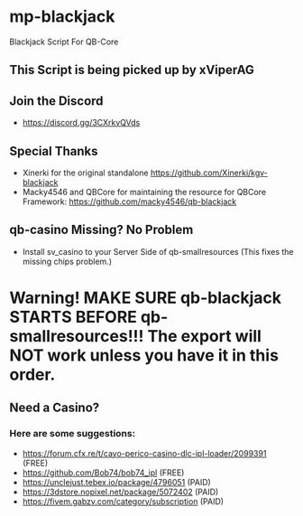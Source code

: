 # mp-blackjack
Blackjack Script For QB-Core

## This Script is being picked up by xViperAG

## Join the Discord

* https://discord.gg/3CXrkvQVds

## Special Thanks

* Xinerki for the original standalone https://github.com/Xinerki/kgv-blackjack
* Macky4546 and QBCore for maintaining the resource for QBCore Framework: https://github.com/macky4546/qb-blackjack

## qb-casino Missing? No Problem

* Install sv_casino to your Server Side of qb-smallresources (This fixes the missing chips problem.)

# Warning! MAKE SURE qb-blackjack STARTS BEFORE qb-smallresources!!! The export will NOT work unless you have it in this order.

## Need a Casino?

### Here are some suggestions:

* https://forum.cfx.re/t/cayo-perico-casino-dlc-ipl-loader/2099391 (FREE)
* https://github.com/Bob74/bob74_ipl (FREE)
* https://unclejust.tebex.io/package/4796051 (PAID)
* https://3dstore.nopixel.net/package/5072402 (PAID)
* https://fivem.gabzv.com/category/subscription (PAID)
